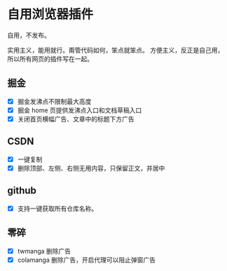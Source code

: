 # 自用浏览器插件

自用，不发布。

实用主义，能用就行。甭管代码如何，笨点就笨点。
方便主义，反正是自己用，所以所有网页的插件写在一起。

## 掘金

- [x] 掘金发沸点不限制最大高度
- [x] 掘金 home 页提供发沸点入口和文档草稿入口
- [x] 关闭首页横幅广告、文章中的标题下方广告

## CSDN

- [x] 一键复制
- [x] 删除顶部、左侧、右侧无用内容，只保留正文，并居中

## github

- [x] 支持一键获取所有仓库名称。

## 零碎

- [x] twmanga 删除广告
- [x] colamanga 删除广告，开启代理可以阻止弹窗广告
